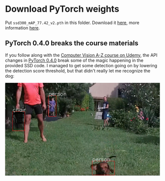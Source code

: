 # Download PyTorch weights
Put `ssd300_mAP_77.42_v2.pth` in this folder. Download it [here](https://s3.amazonaws.com/amdegroot-models/ssd300_mAP_77.43_v2.pth), more information [here](https://github.com/amdegroot/ssd.pytorch/#use-a-pre-trained-ssd-network-for-detection).

## PyTorch 0.4.0 breaks the course materials
If you follow along with the [Computer Vision A-Z course on Udemy](https://www.udemy.com/computer-vision-a-z/), the API changes in [PyTorch 0.4.0](https://github.com/pytorch/pytorch/releases/tag/v0.4.0) break some of the magic happening in the provided SSD code. I managed to get some detection going on by lowering the detection score threshold, but that didn't really let me recognize the dog:

![dogs-are-people](dogs-are-people.png)
